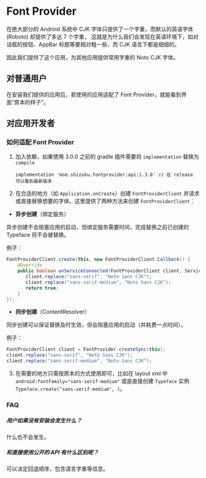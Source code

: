 # Font Provider

在绝大部分的 Android 系统中 CJK 字体只提供了一个字重，而默认的英语字体 (Roboto) 却提供了多达 7 个字重，
这就是为什么我们会发现在英语环境下，如对话框的按钮、AppBar 标题等要相对粗一些，而 CJK 语言下都是细细的。

因此我们提供了这个应用，为其他应用提供常用字重的 Noto CJK 字体。

## 对普通用户
在安装我们提供的应用后，若使用的应用适配了 Font Provider，就能看到界面“原本的样子”。

## 对应用开发者

### 如何适配 Font Provider

1. 加入依赖，如果使用 3.0.0 之前的 gradle 插件需要将 `implementation` 替换为 `compile`
   
   `implementation 'moe.shizuku.fontprovider:api:1.3.0' // 在 release 可以看到最新版本`
   
2. 在合适的地方（如 `Application.onCreate`）创建 `FontProviderClient` 并请求或直接替换想要的字体。这里提供了两种方法来创建 `FontProviderClient`：

  - **异步创建**（绑定服务）

   异步创建不会阻塞应用的启动，但绑定服务需要时间，完成替换之前已创建的 Typeface 将不会被替换。

   例子：
   ```java
   FontProviderClient.create(this, new FontProviderClient.Callback() {
       @Override
       public boolean onServiceConnected(FontProviderClient client, ServiceConnection serviceConnection) {
          client.replace("sans-serif", "Noto Sans CJK");
          client.replace("sans-serif-medium", "Noto Sans CJK");
          return true;
       }
   });
   ```

  - **同步创建**（ContentResolver）

   同步创建可以保证替换及时生效，但会阻塞应用的启动（并耗费一点时间）。

   例子：
   ```java
   FontProviderClient client = FontProvider.createSync(this);
   client.replace("sans-serif", "Noto Sans CJK");
   client.replace("sans-serif-medium", "Noto Sans CJK");
   ```

3. 在需要的地方只需按原本的方式使用即可，比如在 layout xml 中 `android:fontFamily="sans-serif-medium"` 
或是直接创建 `Typeface` 实例 `Typeface.create("sans-serif-medium", )`。

### FAQ

##### 用户如果没有安装会发生什么？

什么也不会发生。

##### 和直接使用公开的 API 有什么区别呢？

可以决定回退顺序，包含语言字重等信息。
